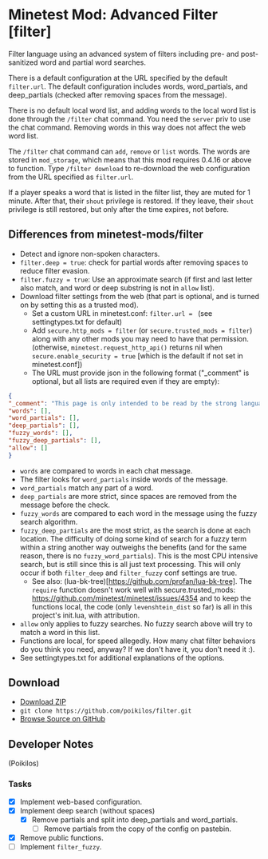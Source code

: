 # Minetest Mod: Advanced Filter [filter]

Filter language using an advanced system of filters including pre- and
post-sanitized word and partial word searches.

There is a default configuration at the URL specified by the default
`filter.url`. The default configuration includes words, word_partials,
and deep_partials (checked after removing spaces from the message).

There is no default local word list, and adding words to the local word
list is done through the `/filter` chat command. You need the `server`
priv to use the chat command. Removing words in this way does not affect
the web word list.

The `/filter` chat command can `add`, `remove` or `list` words. The
words are stored in `mod_storage`, which means that this mod requires
0.4.16 or above to function. Type `/filter download` to re-download the
web configuration from the URL specified as `filter.url`.

If a player speaks a word that is listed in the filter list, they are
muted for 1 minute. After that, their `shout` privilege is restored.
If they leave, their `shout` privilege is still restored, but only after
the time expires, not before.


## Differences from minetest-mods/filter
- Detect and ignore non-spoken characters.
- `filter.deep = true`: check for partial words after removing spaces to
  reduce filter evasion.
- `filter.fuzzy = true`: Use an approximate search (if first and last
  letter also match, and word or deep substring is not in `allow` list).
- Download filter settings from the web (that part is optional, and is
  turned on by setting this as a trusted mod).
  - Set a custom URL in minetest.conf: `filter.url = ` (see
    settingtypes.txt for default)
  - Add `secure.http_mods = filter` (or `secure.trusted_mods = filter`)
    along with any other mods you may need to have that permission.
    (otherwise, `minetest.request_http_api()` returns nil when
    `secure.enable_security = true` [which is the default if not set in
    minetest.conf])
  - The URL must provide json in the following format ("_comment" is
    optional, but all lists are required even if they are empty):
```json
{
"_comment": "This page is only intended to be read by the strong language filter program, not displayed.",
"words": [],
"word_partials": [],
"deep_partials": [],
"fuzzy_words": [],
"fuzzy_deep_partials": [],
"allow": []
}
```
  - `words` are compared to words in each chat message.
  - The filter looks for `word_partials` inside words of the message.
  - `word_partials` match any part of a word.
  - `deep_partials` are more strict, since spaces are removed from the
    message before the check.
  - `fuzzy_words` are compared to each word in the message using the
    fuzzy search algorithm.
  - `fuzzy_deep_partials` are the most strict, as the search is done at
    each location. The difficulty of doing some kind of search for a
    fuzzy term within a string another way outweighs the benefits (and
    for the same reason, there is no  `fuzzy_word_partials`). This is
    the most CPU intensive search, but is still since this is all just
    text processing. This will only occur if both `filter_deep` and
    `filter_fuzzy` conf settings are true.
    - See also: (lua-bk-tree)[https://github.com/profan/lua-bk-tree].
      The `require` function doesn't work well with
      secure.trusted_mods:
      <https://github.com/minetest/minetest/issues/4354> and to keep
      the functions local, the code (only `levenshtein_dist` so far) is
      all in this project's init.lua, with attribution.
  - `allow` only applies to fuzzy searches. No fuzzy search above will
    try to match a word in this list.
- Functions are local, for speed allegedly. How many chat filter
  behaviors do you think you need, anyway? If we don't have it, you
  don't need it :).
- See settingtypes.txt for additional explanations of the options.


## Download
- [Download ZIP](https://github.com/poikilos/filter/archive/master.zip)
- `git clone https://github.com/poikilos/filter.git`
- [Browse Source on GitHub](https://github.com/poikilos/filter)


## Developer Notes
(Poikilos)

### Tasks
- [x] Implement web-based configuration.
- [x] Implement deep search (without spaces)
  - [x] Remove partials and split into deep_partials and word_partials.
    - [ ] Remove partials from the copy of the config on pastebin.
- [x] Remove public functions.
- [ ] Implement `filter_fuzzy`.

